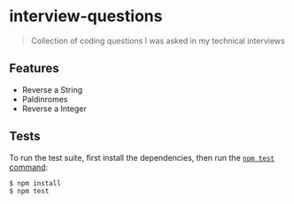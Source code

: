 # interview-questions

> Collection of coding questions I was asked in my technical interviews

## Features

- Reverse a String
- Paldinromes
- Reverse a Integer

## Tests

To run the test suite, first install the dependencies, then run the [`npm test` command](https://docs.npmjs.com/cli/test):

```bash
$ npm install
$ npm test
```
